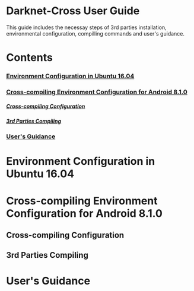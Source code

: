 # Darknet-Cross User Guide

This guide includes the necessay steps of 3rd parties installation, environmental configuration, compilling commands and user's guidance.

# Contents

### [Environment Configuration in Ubuntu 16.04](https://github.com/huuuuusy/Darknet-Cross/blob/master/introduction/User_Guide.md#environment-configuration-in-ubuntu-1604-1)

### [Cross-compiling Environment Configuration  for Android 8.1.0](https://github.com/huuuuusy/Darknet-Cross/blob/master/introduction/User_Guide.md#cross-compiling-environment-configuration--for-android-810)

##### [Cross-compiling Configuration](https://github.com/huuuuusy/Darknet-Cross/blob/master/introduction/User_Guide.md#cross-compiling-configuration-1)

##### [3rd Parties Compiling](https://github.com/huuuuusy/Darknet-Cross/blob/master/introduction/User_Guide.md#3rd-parties-compiling-1)

### [User's Guidance](https://github.com/huuuuusy/Darknet-Cross/blob/master/introduction/User_Guide.md#users-guidance-1)

# Environment Configuration in Ubuntu 16.04

# Cross-compiling Environment Configuration  for Android 8.1.0

## Cross-compiling Configuration

## 3rd Parties Compiling

# User's Guidance